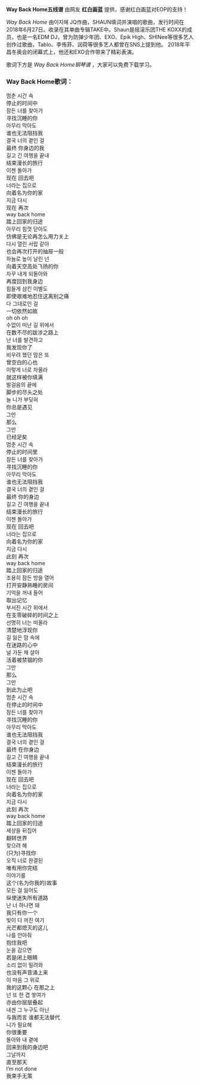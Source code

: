 

**Way Back Home五线谱** 由网友 **红白画蓝** 提供，感谢红白画蓝对EOP的支持！

_Way Back Home_ 由이지혜
JQ作曲，SHAUN填词并演唱的歌曲，发行时间在2018年6月27日。收录在其单曲专辑TAKE中。Shaun是摇滚乐团THE KOXX的成员，也是一名EDM
DJ，曾为防弹少年团、EXO、Epik High、SHINee等很多艺人创作过歌曲，Tablo、李侑菲、润荷等很多艺人都曾在SNS上提到他。
2018年平昌冬奥会的闭幕式上，他还和EXO合作带来了精彩表演。

歌词下方是 _Way Back Home钢琴谱_ ，大家可以免费下载学习。

### Way Back Home歌词：

멈춘 시간 속  
停止的时间中  
잠든 너를 찾아가  
寻找沉睡的你  
아무리 막아도  
谁也无法阻挡我  
결국 너의 곁인 걸  
最终 你身边的我  
길고 긴 여행을 끝내  
结束漫长的旅行  
이젠 돌아가  
现在 回去吧  
너라는 집으로  
向着名为你的家  
지금 다시  
现在 再次  
way back home  
踏上回家的归途  
아무리 힘껏 닫아도  
仿佛是无论再怎么用力关上  
다시 열린 서랍 같아  
也会再次打开的抽屉一般  
하늘로 높이 날린 넌  
向着天空高处飞扬的你  
자꾸 내게 되돌아와  
再度回到我身边  
힘들게 삼킨 이별도  
即使艰难地忍住这离别之痛  
다 그대로인 걸  
一切依然如故  
oh oh oh  
수없이 떠난 길 위에서  
在数不尽的跋涉之路上  
난 너를 발견하고  
我发现你了  
비우려 했던 맘은 또  
曾空白的心也  
이렇게 너로 차올라  
就这样被你填满  
발걸음의 끝에  
脚步的尽头之处  
늘 니가 부딪혀  
你总是遇见  
그만  
那么  
그만  
已经足矣  
멈춘 시간 속  
停止的时间里  
잠든 너를 찾아가  
寻找沉睡的你  
아무리 막아도  
谁也无法阻挡我  
결국 너의 곁인 걸  
最终 你的身边  
길고 긴 여행을 끝내  
结束漫长的旅行  
이젠 돌아가  
现在 回去吧  
너라는 집으로  
向着名为你的家  
지금 다시  
此刻 再次  
way back home  
踏上回家的归途  
조용히 잠든 방을 열어  
打开安静熟睡的房间  
기억을 꺼내 들어  
取出记忆  
부서진 시간 위에서  
在支零破碎的时间之上  
선명히 너는 떠올라  
清楚地浮现你  
길 잃은 맘 속에  
在迷路的心中  
널 가둔 채 살아  
活着被禁锢的你  
그만  
那么  
그만  
到此为止吧  
멈춘 시간 속  
在停止的时间中  
잠든 너를 찾아가  
寻找沉睡的你  
아무리 막아도  
谁也无法阻挡我  
결국 너의 곁인 걸  
最终 在你身边  
길고 긴 여행을 끝내  
结束漫长的旅行  
이젠 돌아가  
现在 回去吧  
너라는 집으로  
向着名为你的家  
지금 다시  
此刻 再次  
way back home  
踏上回家的归途  
세상을 뒤집어  
翻转世界  
찾으려 해  
(只为)寻找你  
오직 너로 완결된  
唯有用你完结  
이야기를  
这个(名为你我的)故事  
모든 걸 잃어도  
纵使迷失所有道路  
난 너 하나면 돼  
我只有你一个  
빛이 다 꺼진 여기  
光芒都熄灭的这儿  
나를 안아줘  
抱住我吧  
눈을 감으면  
若是闭上眼睛  
소리 없이 밀려와  
也没有声音涌上来  
이 마음 그 위로  
我的这颗心 在那之上  
넌 또 한 겹 쌓여가  
亦由你层层叠起  
내겐 그 누구도 아닌  
与我而言 谁都无法替代  
니가 필요해  
你很重要  
돌아와 내 곁에  
回来到我的身边吧  
그날까지  
直至那天  
I’m not done  
我束手无策

